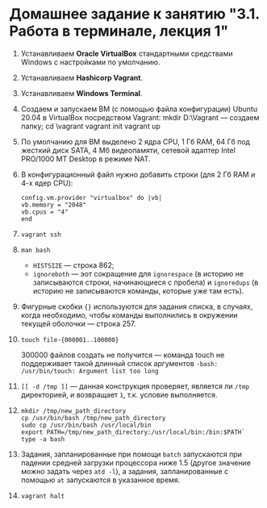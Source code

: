 # Домашнее задание к занятию "3.1. Работа в терминале, лекция 1"

1. Устанавливаем **Oracle VirtualBox** стандартными средствами Windows с настройками по умолчанию.
2. Устанавливаем **Hashicorp Vagrant**.
3. Устанавливаем **Windows Terminal**.
4. Создаем и запускаем ВМ (с помощью файла конфигурации) Ubuntu 20.04 в VirtualBox посредством Vagrant:
   mkdir D:\Vagrant — создаем папку;
   cd \vagrant
   vagrant init
   vagrant up
5. По умолчанию для ВМ выделено 2 ядра CPU, 1 Гб RAM, 64 Гб под жесткий диск SATA, 4 Мб видеопамяти, сетевой адаптер Intel PRO/1000 MT Desktop в режиме NAT.
6. В конфигурационный файл нужно добавить строки (для 2 Гб RAM и 4-х ядер CPU):
   ```
   config.vm.provider "virtualbox" do |vb|
   vb.memory = "2048"
   vb.cpus = "4"
   end
   ``` 
7. `vagrant ssh`
8. `man bash`
    * `HISTSIZE` — строка 862;
    * `ignoreboth` — эот сокращение для `ignorespace` (в историю не записываются строки, начинающиеся с пробела) и `ignoredups` (в историю не записываются команды, которые уже там есть).
9. Фигурные скобки `{}` используются для задания списка, в случаях, когда необходимо, чтобы команды выполнились в окружении текущей оболочки — строка 257.
10. `touch file-{000001..100000}`

    300000 файлов создать не получится — команда touch не поддерживает такой длинный список аргументов `-bash: /usr/bin/touch: Argument list too long`
11. `[[ -d /tmp ]]` — данная конструкция проверяет, является ли `/tmp` директорией, и возвращает `1`, т.к. условие выполняется.
12. 
    ```
    mkdir /tmp/new_path_directory
    cp /usr/bin/bash /tmp/new_path_directory
    sudo cp /usr/bin/bash /usr/local/bin
    export PATH=/tmp/new_path_directory:/usr/local/bin:/bin:$PATH`
    type -a bash
    ```
13. Задания, запланированные при помощи `batch` запускаются при падении средней загрузки процессора ниже 1.5 (другое значение можно задать через `atd -l`), а задания, запланированные с помощью `at` запускаются в указанное время.
14. `vagrant halt`
